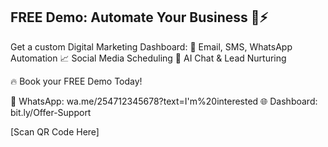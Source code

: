 ## FREE Demo: Automate Your Business 🧠⚡

Get a custom Digital Marketing Dashboard:
📧 Email, SMS, WhatsApp Automation
📈 Social Media Scheduling
🤖 AI Chat & Lead Nurturing

🔥 Book your FREE Demo Today!

📲 WhatsApp: wa.me/254712345678?text=I'm%20interested
🌐 Dashboard: bit.ly/Offer-Support

[Scan QR Code Here]